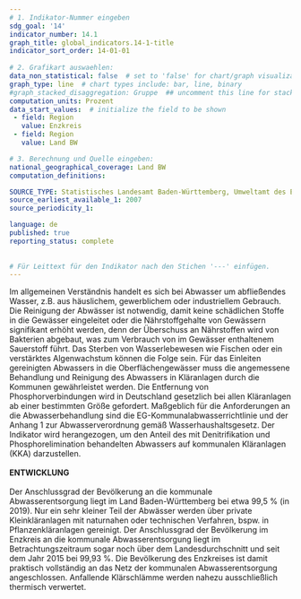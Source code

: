 ```yaml
---
# 1. Indikator-Nummer eingeben 
sdg_goal: '14'
indicator_number: 14.1
graph_title: global_indicators.14-1-title
indicator_sort_order: 14-01-01
 
# 2. Grafikart auswaehlen: 
data_non_statistical: false  # set to 'false' for chart/graph visualization 
graph_type: line  # chart types include: bar, line, binary 
#graph_stacked_disaggregation: Gruppe  ## uncomment this line for stacked bars. eplace 'Geschlecht' with the field of aggregation. 
computation_units: Prozent 
data_start_values:  # initialize the field to be shown  
 - field: Region 
   value: Enzkreis
 - field: Region 
   value: Land BW

# 3. Berechnung und Quelle eingeben: 
national_geographical_coverage: Land BW
computation_definitions: 

SOURCE_TYPE: Statistisches Landesamt Baden-Württemberg, Umweltamt des Enzkreises, eigene Darstellung
source_earliest_available_1: 2007
source_periodicity_1: 

language: de   
published: true 
reporting_status: complete
 
 
# Für Leittext für den Indikator nach den Stichen '---' einfügen. 
---
```

Im allgemeinen Verständnis handelt es sich bei Abwasser um abfließendes Wasser, z.B. aus häuslichem, gewerblichem oder industriellem Gebrauch. Die Reinigung der Abwässer ist notwendig, damit keine schädlichen Stoffe in die Gewässer eingeleitet oder die Nährstoffgehalte von Gewässern signifikant erhöht werden, denn der Überschuss an Nährstoffen wird von Bakterien abgebaut, was zum Verbrauch von im Gewässer enthaltenem Sauerstoff führt. Das Sterben von Wasserlebewesen wie Fischen oder ein verstärktes Algenwachstum können die Folge sein. Für das Einleiten gereinigten Abwassers in die Oberflächengewässer muss die angemessene Behandlung und Reinigung des Abwassers in Kläranlagen durch die Kommunen gewährleistet werden. Die Entfernung von Phosphorverbindungen wird in Deutschland gesetzlich bei allen Kläranlagen ab einer bestimmten Größe gefordert. Maßgeblich für die Anforderungen an die Abwasserbehandlung sind die EG-Kommunalabwasserrichtlinie und der Anhang 1 zur Abwasserverordnung gemäß Wasserhaushaltsgesetz. Der Indikator wird herangezogen, um den Anteil des mit Denitrifikation und Phosphorelimination behandelten Abwassers auf kommunalen Kläranlagen (KKA) darzustellen. <br>
<br>
**ENTWICKLUNG** <br>
<br>
Der Anschlussgrad der Bevölkerung an die kommunale Abwasserentsorgung liegt im Land Baden-Württemberg bei etwa 99,5 % (in 2019). Nur ein sehr kleiner Teil der Abwässer werden über private Kleinkläranlagen mit naturnahen oder technischen Verfahren, bspw. in Pflanzenkläranlagen gereinigt. Der Anschlussgrad der Bevölkerung im Enzkreis an die kommunale Abwasserentsorgung liegt im Betrachtungszeitraum sogar noch über dem Landesdurchschnitt und seit dem Jahr 2015 bei 99,93 %. Die Bevölkerung des Enzkreises ist damit praktisch vollständig an das Netz der kommunalen Abwasserentsorgung angeschlossen. Anfallende Klärschlämme werden nahezu ausschließlich thermisch verwertet.
